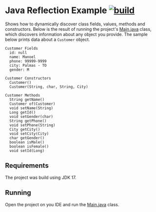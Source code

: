 # Java Reflection Example [![build](https://github.com/manoelcampos/java-reflection-example/actions/workflows/build.yml/badge.svg)](https://github.com/manoelcampos/java-reflection-example/actions/workflows/build.yml)

Shows how to dynamically discover class fields, values, methods and constructors.
Below is the result of running the project's [Main.java](src/main/java/com/manoelcampos/reflection/Main.java) class,
which discovers information about any object you provide.
The sample below prints data about a `Customer` object.

```log
Customer Fields
  id: null
  name: Manoel
  phone: 99999-9999
  city: Palmas - TO
  gender: M

Customer Constructors
  Customer()
  Customer(String, char, String, City)

Customer Methods
  String getName()
  Customer of(Customer)
  void setName(String)
  Long getId()
  void setGender(char)
  String getPhone()
  void setPhone(String)
  City getCity()
  void setCity(City)
  char getGender()
  boolean isMale()
  boolean isFemale()
  void setId(Long)
```

## Requirements

The project was build using JDK 17.

## Running

Open the project on you IDE and run the [Main.java](src/main/java/com/manoelcampos/reflection/Main.java) class.
